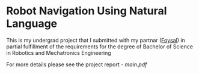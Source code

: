 # Robot Navigation Using Natural Language

This is my undergrad project that I submitted with my partnar ([Foysal](https://github.com/fkhjoy)) in partial fulfillment of the requirements for the degree of Bachelor
of Science in Robotics and Mechatronics Engineering

For more details please see the project report - *main.pdf*
